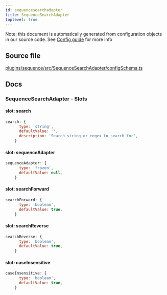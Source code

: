 ```yaml
---
id: sequencesearchadapter
title: SequenceSearchAdapter
toplevel: true
---
```

Note: this document is automatically generated from configuration objects in
our source code. See [Config guide](/docs/config_guide) for more info

## Source file

[plugins/sequence/src/SequenceSearchAdapter/configSchema.ts](https://github.com/GMOD/jbrowse-components/blob/main/plugins/sequence/src/SequenceSearchAdapter/configSchema.ts)

## Docs







### SequenceSearchAdapter - Slots
#### slot: search



```js
search: {
      type: 'string',
      defaultValue: '',
      description: 'Search string or regex to search for',
    }
```

#### slot: sequenceAdapter



```js
sequenceAdapter: {
      type: 'frozen',
      defaultValue: null,
    }
```

#### slot: searchForward



```js
searchForward: {
      type: 'boolean',
      defaultValue: true,
    }
```

#### slot: searchReverse



```js
searchReverse: {
      type: 'boolean',
      defaultValue: true,
    }
```

#### slot: caseInsensitive



```js
caseInsensitive: {
      type: 'boolean',
      defaultValue: true,
    }
```




